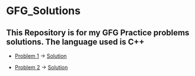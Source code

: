 # GFG_Solutions
This Repository is for my GFG Practice problems solutions. The language used is C++
--------------------------------------------------------------------------------------------------------------


* [Problem 1](https://practice.geeksforgeeks.org/problems/find-all-pairs-whose-sum-is-x5808/1) -> [Solution](https://github.com/ankitpriyadarshii/GFG_Solutions/blob/main/GFG_FindAllPairWithAGivenSum.cpp)

* [Problem 2](https://practice.geeksforgeeks.org/problems/minimize-the-sum-of-product1525/1) -> [Solution](https://github.com/ankitpriyadarshii/GFG_Solutions/blob/main/GFG_MinimizeTheSumOfProduct.cpp)
